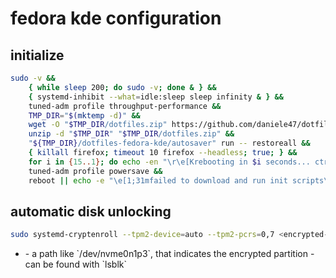 # fedora kde configuration

## initialize

```bash
sudo -v &&
    { while sleep 200; do sudo -v; done & } &&
    { systemd-inhibit --what=idle:sleep sleep infinity & } &&
    tuned-adm profile throughput-performance &&
    TMP_DIR="$(mktemp -d)" &&
    wget -O "$TMP_DIR/dotfiles.zip" https://github.com/daniele47/dotfiles/archive/refs/heads/fedora-kde.zip &&
    unzip -d "$TMP_DIR" "$TMP_DIR/dotfiles.zip" &&
    "${TMP_DIR}/dotfiles-fedora-kde/autosaver" run -- restoreall &&
    { killall firefox; timeout 10 firefox --headless; true; } &&
    for i in {15..1}; do echo -en "\r\e[Krebooting in $i seconds... ctrl+c to skip"; sleep 1; done &&
    tuned-adm profile powersave &&
    reboot || echo -e "\e[1;31mfailed to download and run init scripts\e[m"
```

## automatic disk unlocking

```bash
sudo systemd-cryptenroll --tpm2-device=auto --tpm2-pcrs=0,7 <encrypted-partition-path>
```

- <encrypted-partition-path>
    - a path like `/dev/nvme0n1p3`, that indicates the encrypted partition
    - can be found with `lsblk`

